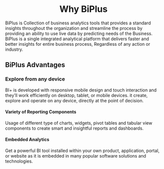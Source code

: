                           

<center><h1>Why BiPlus </h1></center> 



BiPlus is Collection of business analytics tools that provides a standard insights throughout the organization and streamline the process by providing an ability to use live data by predicting needs of the Business. BiPlus is a single integrated analytical platform that delivers faster and better insights for entire business process, Regardless of any action or industry.

## BiPlus Advantages

### Explore from any device

BI+ is developed with responsive mobile design and touch interaction and they’ll work efficiently on desktop, tablet, or mobile devices. it create, explore and operate on any device, directly at the point of decision.

#### Variety of Reporting Components

Usage of different type of charts, widgets, pivot tables and tabular view components to create smart and insightful reports and dashboards.

#### Embedded Analytics

Get a powerful BI tool installed within your own product, application, portal, or website as it is embedded in many popular software solutions and technologies.
<!--stackedit_data:
eyJoaXN0b3J5IjpbLTE3NjM1NDk2OTMsLTE0MDUwOTczMTAsMT
I1MjkxNTIxNiwtMjQxOTM3MDczLDg3NjE3NTEzNywxODQ4ODk0
NTY3LC0xNjIxNDY1ODAzLC0zNzc0OTkzMSwxODg4Nzg3MzM5LD
EzMTEwMTcxMzAsMTM0MzM3MDU3OCwtMjY2MDg3OTE1LC0yMDcy
ODUxMDg1LDQyNDM1NzgzMV19
-->